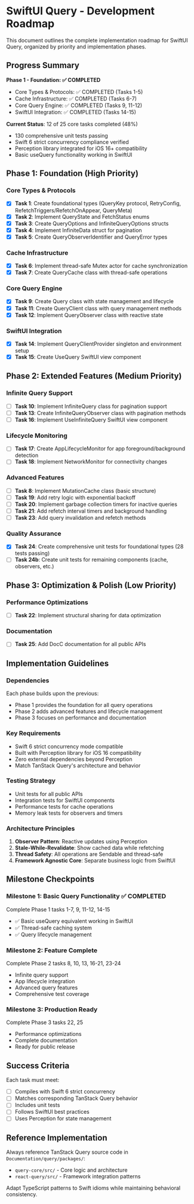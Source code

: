 # SwiftUI Query - Development Roadmap

This document outlines the complete implementation roadmap for SwiftUI Query, organized by priority and implementation phases.

## Progress Summary

**Phase 1 - Foundation: ✅ COMPLETED**
- Core Types & Protocols: ✅ COMPLETED (Tasks 1-5)
- Cache Infrastructure: ✅ COMPLETED (Tasks 6-7)
- Core Query Engine: ✅ COMPLETED (Tasks 9, 11-12)
- SwiftUI Integration: ✅ COMPLETED (Tasks 14-15)

**Current Status**: 12 of 25 core tasks completed (48%)
- 130 comprehensive unit tests passing
- Swift 6 strict concurrency compliance verified
- Perception library integrated for iOS 16+ compatibility
- Basic useQuery functionality working in SwiftUI

## Phase 1: Foundation (High Priority)

### Core Types & Protocols
- [x] **Task 1**: Create foundational types (QueryKey protocol, RetryConfig, RefetchTriggers/RefetchOnAppear, QueryMeta)
- [x] **Task 2**: Implement QueryState and FetchStatus enums
- [x] **Task 3**: Create QueryOptions and InfiniteQueryOptions structs
- [x] **Task 4**: Implement InfiniteData struct for pagination
- [x] **Task 5**: Create QueryObserverIdentifier and QueryError types

### Cache Infrastructure
- [x] **Task 6**: Implement thread-safe Mutex actor for cache synchronization
- [x] **Task 7**: Create QueryCache class with thread-safe operations

### Core Query Engine
- [x] **Task 9**: Create Query class with state management and lifecycle
- [x] **Task 11**: Create QueryClient class with query management methods
- [x] **Task 12**: Implement QueryObserver class with reactive state

### SwiftUI Integration
- [x] **Task 14**: Implement QueryClientProvider singleton and environment setup
- [x] **Task 15**: Create UseQuery SwiftUI view component

## Phase 2: Extended Features (Medium Priority)

### Infinite Query Support
- [ ] **Task 10**: Implement InfiniteQuery class for pagination support
- [ ] **Task 13**: Create InfiniteQueryObserver class with pagination methods
- [ ] **Task 16**: Implement UseInfiniteQuery SwiftUI view component

### Lifecycle Monitoring
- [ ] **Task 17**: Create AppLifecycleMonitor for app foreground/background detection
- [ ] **Task 18**: Implement NetworkMonitor for connectivity changes

### Advanced Features
- [ ] **Task 8**: Implement MutationCache class (basic structure)
- [ ] **Task 19**: Add retry logic with exponential backoff
- [ ] **Task 20**: Implement garbage collection timers for inactive queries
- [ ] **Task 21**: Add refetch interval timers and background handling
- [ ] **Task 23**: Add query invalidation and refetch methods

### Quality Assurance
- [x] **Task 24**: Create comprehensive unit tests for foundational types (28 tests passing)
- [ ] **Task 24b**: Create unit tests for remaining components (cache, observers, etc.)

## Phase 3: Optimization & Polish (Low Priority)

### Performance Optimizations
- [ ] **Task 22**: Implement structural sharing for data optimization

### Documentation
- [ ] **Task 25**: Add DocC documentation for all public APIs

## Implementation Guidelines

### Dependencies
Each phase builds upon the previous:
- Phase 1 provides the foundation for all query operations
- Phase 2 adds advanced features and lifecycle management
- Phase 3 focuses on performance and documentation

### Key Requirements
- Swift 6 strict concurrency mode compatible
- Built with Perception library for iOS 16 compatibility
- Zero external dependencies beyond Perception
- Match TanStack Query's architecture and behavior

### Testing Strategy
- Unit tests for all public APIs
- Integration tests for SwiftUI components
- Performance tests for cache operations
- Memory leak tests for observers and timers

### Architecture Principles
1. **Observer Pattern**: Reactive updates using Perception
2. **Stale-While-Revalidate**: Show cached data while refetching
3. **Thread Safety**: All operations are Sendable and thread-safe
4. **Framework Agnostic Core**: Separate business logic from SwiftUI

## Milestone Checkpoints

### Milestone 1: Basic Query Functionality ✅ COMPLETED
Complete Phase 1 tasks 1-7, 9, 11-12, 14-15
- ✅ Basic useQuery equivalent working in SwiftUI
- ✅ Thread-safe caching system
- ✅ Query lifecycle management

### Milestone 2: Feature Complete
Complete Phase 2 tasks 8, 10, 13, 16-21, 23-24
- Infinite query support
- App lifecycle integration
- Advanced query features
- Comprehensive test coverage

### Milestone 3: Production Ready
Complete Phase 3 tasks 22, 25
- Performance optimizations
- Complete documentation
- Ready for public release

## Success Criteria

Each task must meet:
- [ ] Compiles with Swift 6 strict concurrency
- [ ] Matches corresponding TanStack Query behavior
- [ ] Includes unit tests
- [ ] Follows SwiftUI best practices
- [ ] Uses Perception for state management

## Reference Implementation

Always reference TanStack Query source code in `Documentation/query/packages/`:
- `query-core/src/` - Core logic and architecture
- `react-query/src/` - Framework integration patterns

Adapt TypeScript patterns to Swift idioms while maintaining behavioral consistency.